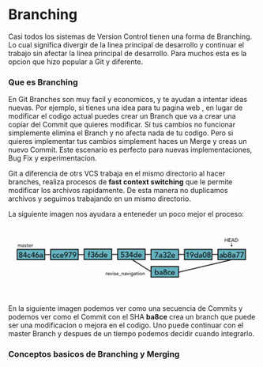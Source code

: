 # Branching 

Casi todos los sistemas de Version Control tienen una forma de Branching. Lo cual significa divergir de la linea principal de desarrollo y continuar el trabajo sin afectar la linea principal de desarrollo. Para muchos esta es la opcion que hizo popular a Git y diferente.

### Que es Branching

En Git Branches son muy facil y economicos, y te ayudan a intentar ideas nuevas. Por ejemplo, si tienes una idea para tu pagina web , en lugar de modificar el codigo actual puedes crear un Branch que va a crear una copiar del Commit que quieres modificar. Si tus cambios no funcionar simplemente elimina el Branch y no afecta nada de tu codigo. Pero si quieres implementar tus cambios simplement haces un Merge y creas un nuevo Commit. Este escenario es perfecto para nuevas implementaciones, Bug Fix y experimentacion.

Git a diferencia de otrs VCS trabaja en el mismo directorio al hacer branches, realiza procesos de __fast context switching__ que le permite modificar los archivos rapidamente. De esta manera no duplicamos archivos y seguimos trabajando en un mismo directorio.

La siguiente imagen nos ayudara a enteneder un poco mejor el proceso:

<img src="git_branch_overview.png" width="500px">

En la siguiente imagen podemos ver como una secuencia de Commits y podemos ver como el Commit con el SHA __ba8ce__ crea un branch que puede ser una modificacion o mejora en el codigo. Uno puede continuar con el master Branch y despues de un tiempo podemos decidir cuando integrarlo.

### Conceptos basicos de Branching y Merging




